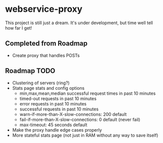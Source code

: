 # webservice-proxy

This project is still just a dream. It's under development, but time well tell how far I get!

## Completed from Roadmap

* Create proxy that handles POSTs

## Roadmap TODO

* Clustering of servers (ring?)
* Stats page stats and config options
    * min,max,mean,median successful request times in past 10 minutes
    * timed-out requests in past 10 minutes
    * error requests in past 10 minutes
    * successful requests in past 10 minutes
    * warn-if-more-than-X-slow-connections: 200 default
    * fail-if-more-than-X-slow-connections: 0 default (never fail)
    * max-timeout: 45 seconds default
* Make the proxy handle edge cases properly
* More stateful stats page (not just in RAM without any way to save itself)